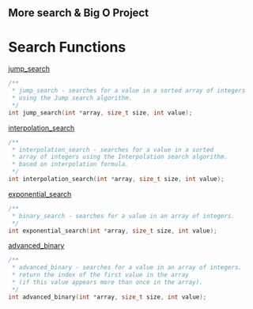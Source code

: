 ## More search & Big O Project

# Search Functions

[jump_search](../0x02-more_search_algorithms/100-jump.c)
```c
/**
 * jump_search - searches for a value in a sorted array of integers
 * using the Jump search algorithm.
 */
int jump_search(int *array, size_t size, int value);
```

[interpolation_search](../0x02-more_search_algorithms/102-interpolation_search.c)
```c
/**
 * interpolation_search - searches for a value in a sorted
 * array of integers using the Interpolation search algorithm.
 * based on interpolation formula.
 */
int interpolation_search(int *array, size_t size, int value);
```

[exponential_search](../0x02-more_search_algorithms/103-exponential_search.c)
```c
/**
 * binary_search - searches for a value in an array of integers.
 */
int exponential_search(int *array, size_t size, int value);
```

[advanced_binary](../0x02-more_search_algorithms/104-advanced_binary.c)
```c
/**
 * advanced_binary - searches for a value in an array of integers.
 * return the index of the first value in the array
 * (if this value appears more than once in the array).
 */
int advanced_binary(int *array, size_t size, int value);
```